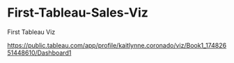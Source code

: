 # First-Tableau-Sales-Viz
First Tableau Viz


https://public.tableau.com/app/profile/kaitlynne.coronado/viz/Book1_17482651448610/Dashboard1
